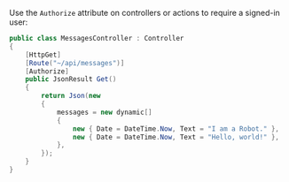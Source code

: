 Use the `Authorize` attribute on controllers or actions to require a signed-in user:

```csharp
public class MessagesController : Controller
{
    [HttpGet]
    [Route("~/api/messages")]
    [Authorize]
    public JsonResult Get()
    {
        return Json(new
        {
            messages = new dynamic[]
            {
                new { Date = DateTime.Now, Text = "I am a Robot." },
                new { Date = DateTime.Now, Text = "Hello, world!" },
            },
        });
    }
}
```